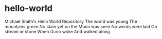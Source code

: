 # hello-world
Michael Smith's Hello World Repository
The world was young
The mountains green
No stain yet on the Moon was seen
No words were laid 
On stream or stone
When Durin woke
And walked along
